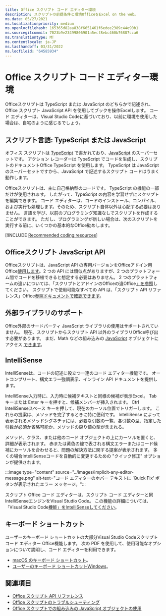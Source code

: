 ```yaml
---
title: Office スクリプト コード エディター環境
description: スクリプトの前提条件と環境OfficeをExcel on the web。
ms.date: 05/27/2021
ms.localizationpriority: medium
ms.openlocfilehash: 165365d82aa838f6651461f6edee2389c44e90b1
ms.sourcegitcommit: 7023b9e23499806901a5ecf8ebc460b76887cca6
ms.translationtype: MT
ms.contentlocale: ja-JP
ms.lasthandoff: 03/31/2022
ms.locfileid: "64585934"
---
```

# <a name="office-scripts-code-editor-environment"></a>Office スクリプト コード エディター環境

Officeスクリプトは TypeScript または JavaScript のどちらかで記述され、Office スクリプト JavaScript API を使用してブックを操作Excelします。 コード エディターは、Visual Studio Codeに基づいており、以前に環境を使用した場合は、自宅のように感じるでしょう。

## <a name="scripting-language-typescript-or-javascript"></a>スクリプト言語: TypeScript または JavaScript

オフィス スクリプトは [TypeScript](https://www.typescriptlang.org/docs/home.html) で書かれており、[JavaScript](https://developer.mozilla.org/docs/Web/JavaScript) のスーパーセットです。 アクション レコーダーは TypeScript でコードを生成し、スクリプトのドキュメントOffice TypeScript を使用します。 TypeScript は JavaScript のスーパーセットですから、JavaScript で記述するスクリプト コードはうまく動作します。

Officeスクリプトは、主に自己格納型のコードです。 TypeScript の機能の一部だけが使用されます。 したがって、TypeScript の内容を学習せずにスクリプトを編集できます。 コード エディターは、コードのインストール、コンパイル、および実行も処理します。そのため、スクリプト自体以外は心配する必要はありません。 言語を学び、以前のプログラミング知識なしでスクリプトを作成することができます。 ただし、プログラミングが新しい場合は、次のスクリプトを実行する前に、いくつかの基本的なOffice勧めします。

[!INCLUDE [Recommended coding resources](../includes/coding-basics-references.md)]

## <a name="office-scripts-javascript-api"></a>Officeスクリプト JavaScript API

Officeスクリプトは、JavaScript API の専用バージョンをOfficeアドイン用Office[使用します](/office/dev/add-ins/overview/index)。2 つの API には類似点がありますが、2 つのプラットフォーム間でコードを移植できると想定する必要はありません。 2 つのプラットフォームの違いについては、「スクリプトとアドインのOfficeの違Office[」を参照](../resources/add-ins-differences.md#apis)してください。 スクリプトで使用可能なすべての API は、「スクリプト API リファレンス」Office[参照ドキュメントで確認できます](/javascript/api/office-scripts/overview)。

## <a name="external-library-support"></a>外部ライブラリのサポート

Office外部のサードパーティ JavaScript ライブラリの使用はサポートされていません。 現在、スクリプトからスクリプト API 以外のライブラリOffice呼び出す必要があります。 まだ、Math などの組み込みの [JavaScript](../develop/javascript-objects.md) オブジェクトにアクセス [できます](https://developer.mozilla.org/docs/Web/JavaScript/Reference/Global_Objects/Math)。

## <a name="intellisense"></a>IntelliSense

IntelliSenseは、コードの記述に役立つ一連のコード エディター機能です。 オートコンプリート、構文エラー強調表示、インライン API ドキュメントを提供します。

IntelliSense入力時に、入力時に候補テキストと同様の候補が表示Excel。 Tab キーまたは Enter キーを押すと、候補メンバーが挿入されます。 Ctrl IntelliSenseスペース キーを押して、現在のカーソル位置でトリガーします。 これらの提案は、メソッドを完了するときに特に便利です。 IntelliSense によって表示されるメソッドシグネチャには、必要な引数の一覧、各引数の型、指定した引数が必須か省略可能か、メソッドの戻り値の型が含まれる。

メソッド、クラス、または他のコード オブジェクトの上にカーソルを置くと、詳細が表示されます。 赤または黄色の線で表される構文エラーまたはコード候補にカーソルを合わせると、問題の解決方法に関する提案が表示されます。 多くの場合IntelliSenseコードを自動的に変更するための "クイック修正" オプションが提供されます。

:::image type="content" source="../images/implicit-any-editor-message.png" alt-text="コード エディターのホバー テキストに 'Quick Fix' ボタンが表示されたエラー メッセージ。":::

スクリプト Office コード エディターは、スクリプト コード エディターと同IntelliSenseエンジンをVisual Studio Code。 この機能の詳細については、「Visual Studio Code[機能」をIntelliSenseしてください](https://code.visualstudio.com/docs/editor/intellisense#_intellisense-features)。

## <a name="keyboard-shortcuts"></a>キーボード ショートカット

ユーザーのキーボード ショートカットの大部分Visual Studio Codeスクリプト コード エディター Office機能します。 次の PDF を使用して、使用可能なオプションについて説明し、コード エディターを利用できます。

- [macOS のキーボード ショートカット](https://code.visualstudio.com/shortcuts/keyboard-shortcuts-macos.pdf)。
- [ユーザーのキーボード ショートカットWindows](https://code.visualstudio.com/shortcuts/keyboard-shortcuts-windows.pdf)。

## <a name="see-also"></a>関連項目

- [Office スクリプト API リファレンス](/javascript/api/office-scripts/overview)
- [Office スクリプトのトラブルシューティング](../testing/troubleshooting.md)
- [Office スクリプトでの組み込みの JavaScript オブジェクトの使用](../develop/javascript-objects.md)
